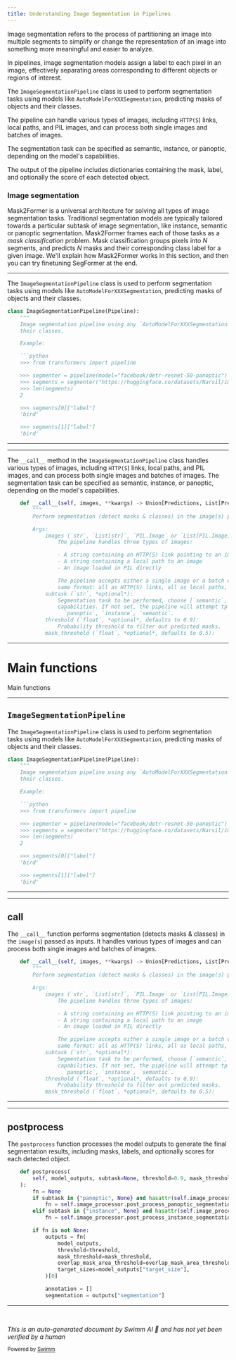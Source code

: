 ```yaml
---
title: Understanding Image Segmentation in Pipelines
---
```

Image segmentation refers to the process of partitioning an image into multiple segments to simplify or change the representation of an image into something more meaningful and easier to analyze.

In pipelines, image segmentation models assign a label to each pixel in an image, effectively separating areas corresponding to different objects or regions of interest.

The <SwmToken path="src/transformers/pipelines/image_segmentation.py" pos="31:2:2" line-data="class ImageSegmentationPipeline(Pipeline):">`ImageSegmentationPipeline`</SwmToken> class is used to perform segmentation tasks using models like <SwmToken path="src/transformers/pipelines/image_segmentation.py" pos="33:12:12" line-data="    Image segmentation pipeline using any `AutoModelForXXXSegmentation`. This pipeline predicts masks of objects and">`AutoModelForXXXSegmentation`</SwmToken>, predicting masks of objects and their classes.

The pipeline can handle various types of images, including <SwmToken path="src/transformers/pipelines/image_segmentation.py" pos="105:11:13" line-data="                - A string containing an HTTP(S) link pointing to an image">`HTTP(S`</SwmToken>) links, local paths, and PIL images, and can process both single images and batches of images.

The segmentation task can be specified as semantic, instance, or panoptic, depending on the model's capabilities.

The output of the pipeline includes dictionaries containing the mask, label, and optionally the score of each detected object.

### Image segmentation

Mask2Former is a universal architecture for solving all types of image segmentation tasks. Traditional segmentation models are typically tailored towards a particular subtask of image segmentation, like instance, semantic or panoptic segmentation. Mask2Former frames each of those tasks as a *mask classification* problem. Mask classification groups pixels into *N* segments, and predicts *N* masks and their corresponding class label for a given image. We'll explain how Mask2Former works in this section, and then you can try finetuning SegFormer at the end.

<SwmSnippet path="/src/transformers/pipelines/image_segmentation.py" line="31">

---

The <SwmToken path="src/transformers/pipelines/image_segmentation.py" pos="31:2:2" line-data="class ImageSegmentationPipeline(Pipeline):">`ImageSegmentationPipeline`</SwmToken> class is used to perform segmentation tasks using models like <SwmToken path="src/transformers/pipelines/image_segmentation.py" pos="33:12:12" line-data="    Image segmentation pipeline using any `AutoModelForXXXSegmentation`. This pipeline predicts masks of objects and">`AutoModelForXXXSegmentation`</SwmToken>, predicting masks of objects and their classes.

````python
class ImageSegmentationPipeline(Pipeline):
    """
    Image segmentation pipeline using any `AutoModelForXXXSegmentation`. This pipeline predicts masks of objects and
    their classes.

    Example:

    ```python
    >>> from transformers import pipeline

    >>> segmenter = pipeline(model="facebook/detr-resnet-50-panoptic")
    >>> segments = segmenter("https://huggingface.co/datasets/Narsil/image_dummy/raw/main/parrots.png")
    >>> len(segments)
    2

    >>> segments[0]["label"]
    'bird'

    >>> segments[1]["label"]
    'bird'

````

---

</SwmSnippet>

<SwmSnippet path="/src/transformers/pipelines/image_segmentation.py" line="97">

---

The <SwmToken path="src/transformers/pipelines/image_segmentation.py" pos="97:3:3" line-data="    def __call__(self, images, **kwargs) -&gt; Union[Predictions, List[Prediction]]:">`__call__`</SwmToken> method in the <SwmToken path="src/transformers/pipelines/image_segmentation.py" pos="31:2:2" line-data="class ImageSegmentationPipeline(Pipeline):">`ImageSegmentationPipeline`</SwmToken> class handles various types of images, including <SwmToken path="src/transformers/pipelines/image_segmentation.py" pos="105:11:13" line-data="                - A string containing an HTTP(S) link pointing to an image">`HTTP(S`</SwmToken>) links, local paths, and PIL images, and can process both single images and batches of images. The segmentation task can be specified as semantic, instance, or panoptic, depending on the model's capabilities.

```python
    def __call__(self, images, **kwargs) -> Union[Predictions, List[Prediction]]:
        """
        Perform segmentation (detect masks & classes) in the image(s) passed as inputs.

        Args:
            images (`str`, `List[str]`, `PIL.Image` or `List[PIL.Image]`):
                The pipeline handles three types of images:

                - A string containing an HTTP(S) link pointing to an image
                - A string containing a local path to an image
                - An image loaded in PIL directly

                The pipeline accepts either a single image or a batch of images. Images in a batch must all be in the
                same format: all as HTTP(S) links, all as local paths, or all as PIL images.
            subtask (`str`, *optional*):
                Segmentation task to be performed, choose [`semantic`, `instance` and `panoptic`] depending on model
                capabilities. If not set, the pipeline will attempt tp resolve in the following order:
                  `panoptic`, `instance`, `semantic`.
            threshold (`float`, *optional*, defaults to 0.9):
                Probability threshold to filter out predicted masks.
            mask_threshold (`float`, *optional*, defaults to 0.5):
```

---

</SwmSnippet>

# Main functions

Main functions

<SwmSnippet path="/src/transformers/pipelines/image_segmentation.py" line="31">

---

## <SwmToken path="src/transformers/pipelines/image_segmentation.py" pos="31:2:2" line-data="class ImageSegmentationPipeline(Pipeline):">`ImageSegmentationPipeline`</SwmToken>

The <SwmToken path="src/transformers/pipelines/image_segmentation.py" pos="31:2:2" line-data="class ImageSegmentationPipeline(Pipeline):">`ImageSegmentationPipeline`</SwmToken> class is used to perform segmentation tasks using models like <SwmToken path="src/transformers/pipelines/image_segmentation.py" pos="33:12:12" line-data="    Image segmentation pipeline using any `AutoModelForXXXSegmentation`. This pipeline predicts masks of objects and">`AutoModelForXXXSegmentation`</SwmToken>, predicting masks of objects and their classes.

````python
class ImageSegmentationPipeline(Pipeline):
    """
    Image segmentation pipeline using any `AutoModelForXXXSegmentation`. This pipeline predicts masks of objects and
    their classes.

    Example:

    ```python
    >>> from transformers import pipeline

    >>> segmenter = pipeline(model="facebook/detr-resnet-50-panoptic")
    >>> segments = segmenter("https://huggingface.co/datasets/Narsil/image_dummy/raw/main/parrots.png")
    >>> len(segments)
    2

    >>> segments[0]["label"]
    'bird'

    >>> segments[1]["label"]
    'bird'

````

---

</SwmSnippet>

<SwmSnippet path="/src/transformers/pipelines/image_segmentation.py" line="97">

---

## **call**

The <SwmToken path="src/transformers/pipelines/image_segmentation.py" pos="97:3:3" line-data="    def __call__(self, images, **kwargs) -&gt; Union[Predictions, List[Prediction]]:">`__call__`</SwmToken> function performs segmentation (detects masks & classes) in the <SwmToken path="src/transformers/pipelines/image_segmentation.py" pos="99:19:21" line-data="        Perform segmentation (detect masks &amp; classes) in the image(s) passed as inputs.">`image(s`</SwmToken>) passed as inputs. It handles various types of images and can process both single images and batches of images.

```python
    def __call__(self, images, **kwargs) -> Union[Predictions, List[Prediction]]:
        """
        Perform segmentation (detect masks & classes) in the image(s) passed as inputs.

        Args:
            images (`str`, `List[str]`, `PIL.Image` or `List[PIL.Image]`):
                The pipeline handles three types of images:

                - A string containing an HTTP(S) link pointing to an image
                - A string containing a local path to an image
                - An image loaded in PIL directly

                The pipeline accepts either a single image or a batch of images. Images in a batch must all be in the
                same format: all as HTTP(S) links, all as local paths, or all as PIL images.
            subtask (`str`, *optional*):
                Segmentation task to be performed, choose [`semantic`, `instance` and `panoptic`] depending on model
                capabilities. If not set, the pipeline will attempt tp resolve in the following order:
                  `panoptic`, `instance`, `semantic`.
            threshold (`float`, *optional*, defaults to 0.9):
                Probability threshold to filter out predicted masks.
            mask_threshold (`float`, *optional*, defaults to 0.5):
```

---

</SwmSnippet>

<SwmSnippet path="/src/transformers/pipelines/image_segmentation.py" line="171">

---

## postprocess

The <SwmToken path="src/transformers/pipelines/image_segmentation.py" pos="171:3:3" line-data="    def postprocess(">`postprocess`</SwmToken> function processes the model outputs to generate the final segmentation results, including masks, labels, and optionally scores for each detected object.

```python
    def postprocess(
        self, model_outputs, subtask=None, threshold=0.9, mask_threshold=0.5, overlap_mask_area_threshold=0.5
    ):
        fn = None
        if subtask in {"panoptic", None} and hasattr(self.image_processor, "post_process_panoptic_segmentation"):
            fn = self.image_processor.post_process_panoptic_segmentation
        elif subtask in {"instance", None} and hasattr(self.image_processor, "post_process_instance_segmentation"):
            fn = self.image_processor.post_process_instance_segmentation

        if fn is not None:
            outputs = fn(
                model_outputs,
                threshold=threshold,
                mask_threshold=mask_threshold,
                overlap_mask_area_threshold=overlap_mask_area_threshold,
                target_sizes=model_outputs["target_size"],
            )[0]

            annotation = []
            segmentation = outputs["segmentation"]

```

---

</SwmSnippet>

&nbsp;

*This is an auto-generated document by Swimm AI 🌊 and has not yet been verified by a human*

<SwmMeta version="3.0.0" repo-id="Z2l0aHViJTNBJTNBdHJhbnNmb3JtZXJzJTNBJTNBc2h1anV1dQ==" repo-name="transformers" doc-type="overview"><sup>Powered by [Swimm](https://app.swimm.io/)</sup></SwmMeta>
